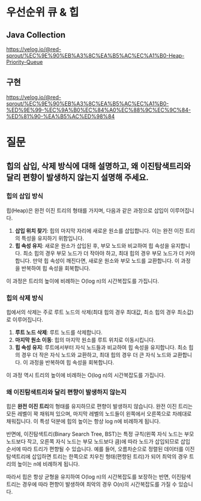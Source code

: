 # 우선순위 큐 & 힙
## Java Collection
https://velog.io/@red-sprout/%EC%9E%90%EB%A3%8C%EA%B5%AC%EC%A1%B0-Heap-Priority-Queue

## 구현
https://velog.io/@red-sprout/%EC%9E%90%EB%A3%8C%EA%B5%AC%EC%A1%B0-%ED%9E%99-%EC%9A%B0%EC%84%A0%EC%88%9C%EC%9C%84-%ED%81%90-%EA%B5%AC%ED%98%84

# 질문
## 힙의 삽입, 삭제 방식에 대해 설명하고, 왜 이진탐색트리와 달리 편향이 발생하지 않는지 설명해 주세요.

### 힙의 삽입 방식
힙(Heap)은 완전 이진 트리의 형태를 가지며, 다음과 같은 과정으로 삽입이 이루어집니다.

1. **삽입 위치 찾기**: 힙의 마지막 자리에 새로운 원소를 삽입합니다. 이는 완전 이진 트리의 특성을 유지하기 위함입니다.
2. **힙 속성 유지**: 새로운 원소가 삽입된 후, 부모 노드와 비교하여 힙 속성을 유지합니다. 최소 힙의 경우 부모 노드가 더 작아야 하고, 최대 힙의 경우 부모 노드가 더 커야 합니다. 만약 힙 속성이 깨진다면, 새로운 원소와 부모 노드를 교환합니다. 이 과정을 반복하여 힙 속성을 회복합니다.

이 과정은 트리의 높이에 비례하는 O(log n)의 시간복잡도를 가집니다.

### 힙의 삭제 방식
힙에서의 삭제는 주로 루트 노드의 삭제(최대 힙의 경우 최대값, 최소 힙의 경우 최소값)로 이루어집니다.

1. **루트 노드 삭제**: 루트 노드를 삭제합니다.
2. **마지막 원소 이동**: 힙의 마지막 원소를 루트 위치로 이동시킵니다.
3. **힙 속성 유지**: 루트에서부터 자식 노드들과 비교하여 힙 속성을 유지합니다. 최소 힙의 경우 더 작은 자식 노드와 교환하고, 최대 힙의 경우 더 큰 자식 노드와 교환합니다. 이 과정을 반복하여 힙 속성을 회복합니다.

이 과정 역시 트리의 높이에 비례하는 O(log n)의 시간복잡도를 가집니다.

### 왜 이진탐색트리와 달리 편향이 발생하지 않는지
힙은 **완전 이진 트리**의 형태를 유지하므로 편향이 발생하지 않습니다. 완전 이진 트리는 모든 레벨이 꽉 채워져 있으며, 마지막 레벨의 노드들이 왼쪽에서 오른쪽으로 차례대로 채워집니다. 이 특성 덕분에 힙의 높이는 항상 log n에 비례하게 됩니다.

반면에, 이진탐색트리(Binary Search Tree, BST)는 특정 규칙(왼쪽 자식 노드는 부모 노드보다 작고, 오른쪽 자식 노드는 부모 노드보다 큼)에 따라 노드가 삽입되므로 삽입 순서에 따라 트리가 편향될 수 있습니다. 예를 들어, 오름차순으로 정렬된 데이터를 이진탐색트리에 삽입하면 트리는 한쪽으로 치우친 형태(편향된 트리)가 되어 최악의 경우 트리의 높이는 n에 비례하게 됩니다.

따라서 힙은 항상 균형을 유지하여 O(log n)의 시간복잡도를 보장하는 반면, 이진탐색트리는 경우에 따라 편향이 발생하여 최악의 경우 O(n)의 시간복잡도를 가질 수 있습니다.
